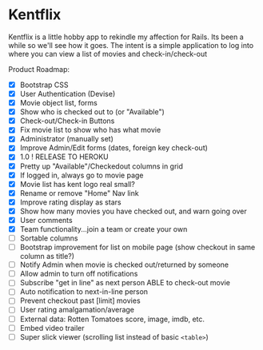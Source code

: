 # Kentflix

Kentflix is a little hobby app to rekindle my affection for Rails.  Its been a while so we'll see how it goes.
The intent is a simple application to log into where you can view a list of movies and check-in/check-out

Product Roadmap:

- [x] Bootstrap CSS
- [x] User Authentication (Devise)
- [x] Movie object list, forms
- [X] Show who is checked out to (or "Available")
- [X] Check-out/Check-in Buttons
- [X] Fix movie list to show who has what movie
- [X] Administrator (manually set)
- [X] Improve Admin/Edit forms (dates, foreign key check-out)
- [X] 1.0 ! RELEASE TO HEROKU
- [X] Pretty up "Available"/Checkedout columns in grid
- [X] If logged in, always go to movie page
- [X] Movie list has kent logo real small?
- [X] Rename or remove "Home" Nav link
- [X] Improve rating display as stars
- [X] Show how many movies you have checked out, and warn going over
- [X] User comments
- [X] Team functionality...join a team or create your own
- [ ] Sortable columns
- [ ] Bootstrap improvement for list on mobile page (show checkout in same column as title?)
- [ ] Notify Admin when movie is checked out/returned by someone
- [ ] Allow admin to turn off notifications
- [ ] Subscribe "get in line" as next person ABLE to check-out movie
- [ ] Auto notification to next-in-line person  
- [ ] Prevent checkout past [limit] movies
- [ ] User rating amalgamation/average 
- [ ] External data: Rotten Tomatoes score, image, imdb, etc.
- [ ] Embed video trailer
- [ ] Super slick viewer (scrolling list instead of basic `<table>`)
